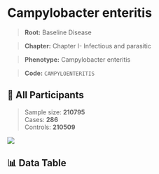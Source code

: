 # Campylobacter enteritis

> **Root:** Baseline Disease  

> **Chapter:** Chapter I- Infectious and parasitic  

> **Phenotype:** Campylobacter enteritis  

> **Code:** `CAMPYLOENTERITIS`

## 🧪 All Participants  
> Sample size: **210795**  
> Cases: **286**  
> Controls: **210509**
<img src="/Sensitive/Figures/ALL/Incidence/CAMPYLOENTERITIS.png"/>

## 📊 Data Table
<CsvTableMRF src="/Sensitive/Data/ALL/Incidence/COX_CAMPYLOENTERITIS.csv"/>

